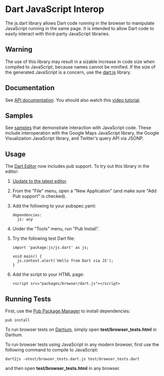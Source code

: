 Dart JavaScript Interop
===================

The js.dart library allows Dart code running in the browser to
manipulate JavaScript running in the same page.  It is intended to
allow Dart code to easily interact with third-party JavaScript libraries.

Warning
-------

The use of this library may result in a sizable increase in code size
when compiled to JavaScript, because names cannot be minified. If the
size of the generated JavaScript is a concern, use the [dart:js][dartjs]
library.

Documentation
-------------

See [API documentation][docs]. You should also watch this [video tutorial][video].

Samples
-------

See [samples][samples] that demonstrate interaction with JavaScript
code.  These include interoperation with the Google Maps JavaScript
library, the Google Visualization JavaScript library, and Twitter's
query API via JSONP.

Usage
-----

The [Dart Editor][editor] now includes pub support.  To try out this
library in the editor:

1.  [Update to the latest editor][editor].

2.  From the "File" menu, open a "New Application" (and make sure "Add
        Pub support" is checked).

3.  Add the following to your pubspec.yaml:

        dependencies:
          js: any


4.  Under the "Tools" menu, run "Pub Install".

5.  Try the following test Dart file:

        import 'package:js/js.dart' as js;
        
        void main() {
          js.context.alert('Hello from Dart via JS');
        }
        
6.  Add the script to your HTML page:

        <script src="packages/browser/dart.js"></script>

Running Tests
-------------

First, use the [Pub Package Manager][pub] to install dependencies:

    pub install

To run browser tests on [Dartium], simply open **test/browser_tests.html**
in Dartium.

To run browser tests using JavaScript in any modern browser, first use the
following command to compile to JavaScript:

    dart2js -otest/browser_tests.dart.js test/browser_tests.dart

and then open **test/browser_tests.html** in any browser.

[d]: http://www.dartlang.org
[mb]: http://www.dartlang.org/support/faq.html#what-browsers-supported
[pub]: http://www.dartlang.org/docs/pub-package-manager/
[Dartium]: http://www.dartlang.org/tools/dartium/
[docs]: http://www.dartdocs.org/documentation/js/0.2.2/index.html#js
[samples]: example
[editor]: http://www.dartlang.org/docs/editor/getting-started/
[video]: http://www.youtube.com/watch?v=QFuCFUd2Zsw
[dartjs]: http://api.dartlang.org/docs/channels/stable/latest/dart_js.html
